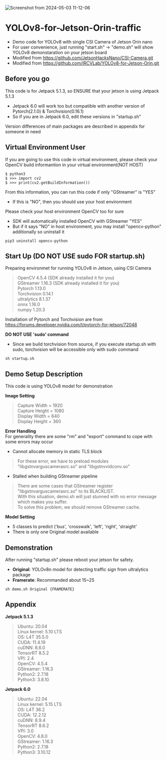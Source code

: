 
![Screenshot from 2024-05-03 11-12-06](https://github.com/IRCVLab/Yolov8n-for-jetson-traffic/assets/157778605/41c86536-0f0a-4bad-94a2-b46ce10a286e)


# YOLOv8-for-Jetson-Orin-traffic
- Demo code for YOLOv8 with single CSI Camera of Jetson Orin nano  
- For user convenience, just running "start.sh" -> "demo.sh" will show YOLOv8 demonstaration on your jetson board  
- Modified from https://github.com/JetsonHacksNano/CSI-Camera.git
- Modified from https://github.com/IRCVLab/YOLOv8-for-Jetson-Orin.git

## Before you go
This code is for Jetpack 5.1.3, so ENSURE that your jetson is using Jetpack 5.1.3  

- Jetpack 6.0 will work too but compatible with another version of Pytorch(2.1.0) & Torchvision(0.16.1)  
- So if you are in Jetpack 6.0, edit these versions in "startup.sh"  

Version differences of main packages are described in appendix for someone in need

## Virtual Environment User
If you are going to use this code in virtual environment, please check your OpenCV build informantion in your virtual environment(NOT HOST)
```shell
$ python3
$ >>> import cv2
$ >>> print(cv2.getBuildInformation())
```
From this information, you can run this code if only "GStreamer" is "YES"
- If this is "NO", then you should use your host environment

Please check your host environment OpenCV too for sure

- SDK will automatically installed OpenCV with GStreamer "YES"  
- But if it says "NO" in host environment, you may install "opencv-python" additionally so uninstall it  
```shell
pip3 uninstall opencv-python
```
  
## Start Up (DO NOT USE sudo FOR startup.sh)
Preparing environmet for running YOLOv8 in Jetson, using CSI Camera  
> OpenCV 4.5.4 (SDK already installed it for you)  
> GStreamer 1.16.3 (SDK already installed it for you)  
> Pytorch 1.13.0  
> Torchvision 0.14.1  
> ultralytics 8.1.37  
> onnx 1.16.0  
> numpy 1.20.3  

Installation of Pytorch and Torchvision are from https://forums.developer.nvidia.com/t/pytorch-for-jetson/72048  

**DO NOT USE 'sudo' command**
- Since we build torchvision from source, if you execute startup.sh with sudo, torchvision will be accessible only with sudo command  
```shell  
sh startup.sh 
```

## Demo Setup Description
This code is using YOLOv8 model for demonstration  

**Image Setting**
> Capture Width = 1920  
> Capture Height = 1080  
> Display Width = 640  
> Display Height = 360  

**Error Handling**  
For generality there are some "rm" and "export" command to cope with some errors may occur
- Cannot allocate memory in static TLS block  
> For these error, we have to preload modules "libgstnvarguscamerasrc.so" and "libgstnvvidconv.so"  
- Stalled when building GStreamer pipeline  
> There are some cases that GStreamer register "libgstnvarguscamerasrc.so" to its BLACKLIST.  
> With this situation, demo.sh will just stunned with no error message which makes you suffer.  
> To solve this problem, we should remove GStreamer cache.  

**Model Setting**
- 5 classes to predict ('bus', 'crosswalk', 'left', 'right', 'straight'   
- There is only one Original model available

## Demonstration
After running "startup.sh" please reboot your jetson for safety.  

- **Original**: YOLOv8n model for detecting traffic sign from ultralytics package  
- **Framerate**: Recommanded about 15~25  
```shell  
sh demo.sh Original {FRAMERATE}  
```

## Appendix

**Jetpack 5.1.3**
> Ubuntu: 20.04  
> Linux kernel: 5.10 LTS  
> OS: L4T 35.5.0  
> CUDA: 11.4.19  
> cuDNN: 8.6.0  
> TensorRT 8.5.2  
> VPI: 2.4  
> OpenCV: 4.5.4  
> GStreamer: 1.16.3  
> Python2: 2.7.18  
> Python3: 3.8.10  

**Jetpack 6.0**
> Ubuntu: 22.04  
> Linux kernel: 5.15 LTS  
> OS: L4T 36.2  
> CUDA: 12.2.12  
> cuDNN: 8.9.4  
> TensorRT 8.6.2  
> VPI: 3.0  
> OpenCV: 4.8.0  
> GStreamer: 1.16.3  
> Python2: 2.7.18  
> Python3: 3.10.12  
